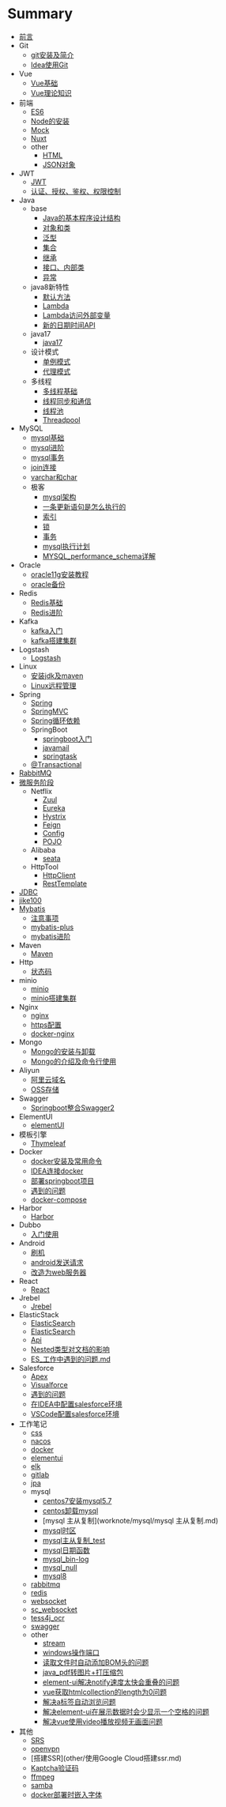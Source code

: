 # Summary

* [前言](README.md)
* Git
    * [git安装及简介](git/Git.md)
    * [Idea使用Git](git/Idea中使用Git.md)
* Vue
    * [Vue基础](vue/Vue.md)
    * [Vue理论知识](vue/vue理论知识.md)  
* 前端
    * [ES6](frontend/es6/es6.md)
    * [Node的安装](frontend/node/node.md)
    * [Mock](frontend/mock/mock.md)
    * [Nuxt](frontend/nuxt/nuxt.md)
    * other
       * [HTML](frontend/other/html.md)
       * [JSON对象](frontend/other/JSON对象的两个方法.md)
* JWT
    * [JWT](jwt/JWT.md)
    * [认证、授权、鉴权、权限控制](jwt/认证、授权、鉴权、权限控制.md)
* Java
    * base
        * [Java的基本程序设计结构](java/base/Java的基本程序设计结构.md)
        * [对象和类](java/base/对象和类.md)
        * [泛型](java/base/泛型.md)
        * [集合](java/base/集合.md)
        * [继承](java/base/继承.md)
        * [接口、内部类](java/base/接口、内部类.md)
        * [异常](java/base/异常.md)
    * java8新特性
        * [默认方法](java/java8new_feature/默认方法.md)
        * [Lambda](java/java8new_feature/Lambda.md)
        * [Lambda访问外部变量](java/java8new_feature/Lambda访问外部变量.md)
        * [新的日期时间API](java/java8new_feature/日期时间API.md)
    * java17
        * [java17](java/jdk17/jdk17.md)        
    * 设计模式
        * [单例模式](java/pattern/singleton.md)
        * [代理模式](java/pattern/proxy.md)
    * 多线程
        * [多线程基础](java/thread/多线程入门.md)
        * [线程同步和通信](java/thread/线程同步和通信.md)
        * [线程池](java/thread/线程池.md)
        * [Threadpool](java/thread/threadpool/threadpool.md)
* MySQL
    * [mysql基础](mysql/mysql基础.md)
    * [mysql进阶](mysql/mysql进阶.md)
    * [mysql事务](mysql/mysql事务.md)
    * [join连接](mysql/join.md)
    * [varchar和char](mysql/varchar和char.md)
    * 极客
        * [mysql架构](mysql/jike/mysql架构/mysql架构.md)
        * [一条更新语句是怎么执行的](mysql/jike/一条更新语句是怎么执行的/一条更新语句是怎么执行的.md)
        * [索引](mysql/jike/suoyin/suoyin.md)
        * [锁](mysql/jike/suo/mysql_全局锁_表锁_行锁.md)
        * [事务](mysql/jike/事务/事务.md)
        * [mysql执行计划](mysql/jike/xn/mysql执行计划.md)
        * [MYSQL_performance_schema详解](mysql/jike/xn/MYSQL_performance_schema详解.md)
* Oracle
    * [oracle11g安装教程](oracle/oracle_install.md) 
    * [oracle备份](oracle/oracle备份.md)         
* Redis
    * [Redis基础](redis/redis.md)    
    * [Redis进阶](redis/redis高级.md)
* Kafka
    * [kafka入门](kafka/kafka入门.md)
    * [kafka搭建集群](kafka/kafka搭建集群.md)
* Logstash
    * [Logstash](logstash/logstash技术分享.md)       
* Linux
    * [安装jdk及maven](linux/Linux环境下安装jdk和maven.md)
    * [Linux远程管理](linux/Linux远程管理.md)
* Spring
    * [Spring](spring/spring.md)
    * [SpringMVC](spring/SpringMVC.md)
    * [Spring循环依赖](spring/spring循环依赖.md)
    * SpringBoot
        * [springboot入门](spring/SpringBoot.md)
        * [javamail](boot_integration/javamail.md)
        * [springtask](boot_integration/springtask.md)
    * [@Transactional](spring/transactional/@Transactional.md) 
* [RabbitMQ](rabbitmq/rabbitmq.md)
* [微服务阶段](microservice/微服务概述.md)
    * Netflix
        * [Zuul](microservice/netflix/Zuul.md)
        * [Eureka](microservice/netflix/eureka/eureka.md)
        * [Hystrix](microservice/netflix/Hystrix.md)
        * [Feign](microservice/netflix/Feign.md)
        * [Config](microservice/netflix/SpringCloudConfig.md)
        * [POJO](microservice/netflix/POJO依赖.md)    
    * Alibaba
        * [seata](microservice/alibaba/seata_nacos/seata结合nacos使用.md)
    * HttpTool
        * [HttpClient](httptool/HttpClient.md)
        * [RestTemplate](httptool/RestTemplate.md)
* [JDBC](jdbc/jdbc.md) 
* [jike100](jike100/jike100.md) 
* [Mybatis](mybatis/mybatis.md)
    * [注意事项](mybatis/注意事项.md)
    * [mybatis-plus](mybatis/mybatis-plus.md)
    * [mybatis进阶](mybatis/mybatis_advance.md)
* Maven
    * [Maven](maven/maven.md)
* Http    
    * [状态码](http/状态码.md)
* minio
    * [minio](minio/minio.md)
    * [minio搭建集群](minio/minio搭建集群.md)    
* Nginx
    * [nginx](nginx/nginx.md)   
    * [https配置](nginx/https配置.md) 
    * [docker-nginx](nginx/docker-nginx.md)      
* Mongo
    * [Mongo的安装与卸载](mongodb/Mongo的安装与卸载.md)
    * [Mongo的介绍及命令行使用](mongodb/Mongo介绍及命令行使用.md)
* Aliyun
    * [阿里云域名](aliyun/阿里云域名.md)
    * [OSS存储](aliyun/OSS存储.md)
* Swagger
    * [Springboot整合Swagger2](swagger/SpringBoot整合Swagger2.md)
* ElementUI
    * [elementUI](elementUI/ElementUI.md)   
* 模板引擎
    * [Thymeleaf](templateng/Thymeleaf.md)  
* Docker
    * [docker安装及常用命令](docker/docker安装及常用命令.md)
    * [IDEA连接docker](docker/IDEA连接docker.md)
    * [部署springboot项目](docker/部署springboot项目.md)
    * [遇到的问题](docker/problem.md)
    * [docker-compose](docker/docker-compose.md)
* Harbor
    * [Harbor](harbor/harbor.md)  
* Dubbo
    * [入门使用](dubbo/使用dubbo+zookeeper.md)    
* Android
    * [刷机](android/root.md)
    * [android发送请求](android/android发送请求.md)
    * [改造为web服务器](android/改造为web服务器.md)
* React 
    * [React](react/React.md)
* Jrebel 
    * [Jrebel](jrebel/远程调试及热部署.md)    
* ElasticStack
    * [ElasticSearch](elasticstack/elasticsearch.md)
    * [ElasticSearch](elasticstack/ElasticSearch主要搜索关键字.md)
    * [Api](elasticstack/elasticsearch_api.md)
    * [Nested类型对文档的影响](elasticstack/ElasticSearch_Nested类型对文档的影响.md)
    * [ES_工作中遇到的问题.md](elasticstack/ES_工作中遇到的问题.md)
* Salesforce
    * [Apex](salesforce/apex.md)  
    * [Visualforce](salesforce/visualforce.md)
    * [遇到的问题](salesforce/遇到的问题.md)
    * [在IDEA中配置salesforce环境](salesforce/在IDEA中配置salesforce环境.md)   
    * [VSCode配置salesforce环境](salesforce/VSCode配置salesforce环境.md) 
* 工作笔记
	* [css](worknote/css/css.md)
    * [nacos](worknote/nacos/nacos配置自动刷新.md)
	* [docker](worknote/docker/docker.md)
	* [elementui](worknote/elementui/elementui.md)
	* [elk](worknote/elk/elk.md)
	* [gitlab](worknote/gitlab/gitlab.md)
	* [jpa](worknote/jpa/jpa.md)
	* mysql
		* [centos7安装mysql5.7](worknote/mysql/centos7安装mysql5.7.md)
		* [centos卸载mysql](worknote/mysql/centos卸载mysql.md)
		* [mysql 主从复制](worknote/mysql/mysql 主从复制.md)
		* [mysql时区](worknote/mysql/mysql时区.md)
		* [mysql主从复制_test](worknote/mysql/mysql主从复制_test.md)
		* [mysql日期函数](worknote/mysql/mysql日期函数.md)
        * [mysql_bin-log](worknote/mysql/mysql_bin-log.md)
        * [mysql_null](worknote/mysql/mysql_null.md)
        * [mysql8](worknote/mysql/mysql8.md)
	* [rabbitmq](worknote/rabbitmq/docker安装rabbitmq.md)	
	* [redis](worknote/redis/redis.md)	
	* [websocket](worknote/websocket/springboot+vue+websocket.md)
    * [sc_websocket](worknote/websocket/springcloud+websocket.md)
	* [tess4j_ocr](worknote/tess4j_ocr/Tess4j使用记录.md)
    * [swagger](worknote/swagger/swagger.md)
	* other
		* [stream](worknote/other/stream.md)
		* [windows操作端口](worknote/other/windows操作端口.md)
		* [读取文件时自动添加BOM头的问题](worknote/other/读取文件时自动添加BOM头的问题.md)
		* [java_pdf转图片+打压缩包](worknote/other/java_pdf转图片+打压缩包.md)
		* [element-ui解决notify速度太快会重叠的问题](worknote/other/element-ui解决notify速度太快会重叠的问题.md)
		* [vue获取htmlcollection的length为0问题](worknote/other/vue获取htmlcollection的length为0问题.md)
		* [解决a标签自动浏览问题](worknote/other/解决a标签自动浏览问题.md)
		* [解决element-ui在展示数据时会少显示一个空格的问题](worknote/other/解决element-ui在展示数据时会少显示一个空格的问题.md)
		* [解决vue使用video播放视频无画面问题](worknote/other/解决vue使用video播放视频无画面问题.md)
* 其他
    * [SRS](other/SRS+OBS+VLC.md)
    * [openvpn](other/openvpn.md)
    * [搭建SSR](other/使用Google Cloud搭建ssr.md)
    * [Kaptcha验证码](other/kaptcha验证码.md)
    * [ffmpeg](other/ffmpeg.md)
    * [samba](other/搭建基于公网的samba服务.md)
    * [docker部署时嵌入字体](other/docker部署时嵌入字体.md)